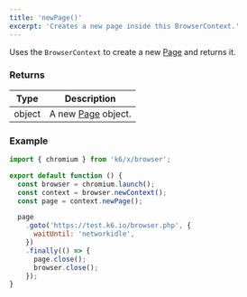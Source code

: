 ```yaml
---
title: 'newPage()'
excerpt: 'Creates a new page inside this BrowserContext.'
---
```


Uses the `BrowserContext` to create a new [Page](/javascript-api/xk6-browser/api/page/) and returns it.


### Returns

| Type   | Description                                             |
| ------ | ------------------------------------------------------- |
| object | A new [Page](/javascript-api/xk6-browser/api/page/) object. |


### Example

<CodeGroup labels={[]}>

```javascript
import { chromium } from 'k6/x/browser';

export default function () {
  const browser = chromium.launch();
  const context = browser.newContext();
  const page = context.newPage();

  page
    .goto('https://test.k6.io/browser.php', {
      waitUntil: 'networkidle',
    })
    .finally(() => {
      page.close();
      browser.close();
    });
}
```

</CodeGroup>